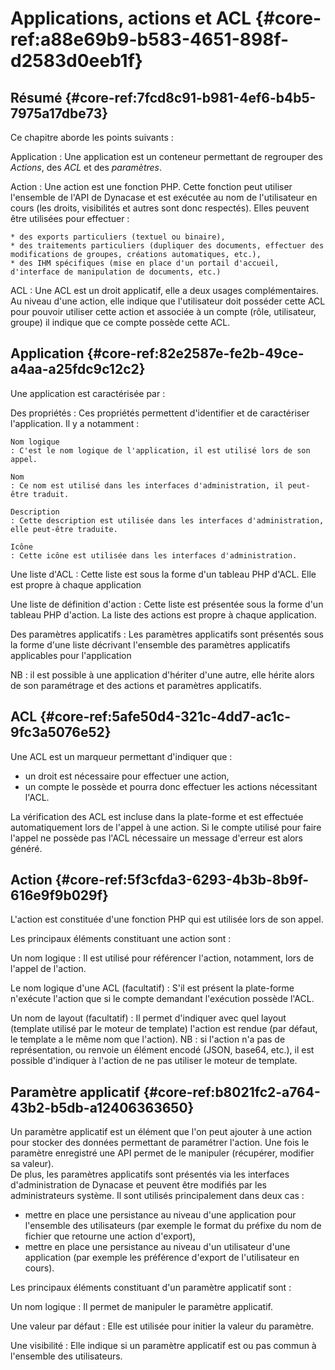 # Applications, actions et ACL {#core-ref:a88e69b9-b583-4651-898f-d2583d0eeb1f}

## Résumé {#core-ref:7fcd8c91-b981-4ef6-b4b5-7975a17dbe73}

Ce chapitre aborde les points suivants :

Application
:   Une application est un conteneur permettant de regrouper des *Actions*, des *ACL* et des *paramètres*.

Action
:   Une action est une fonction PHP. Cette fonction peut utiliser l'ensemble de l'API de Dynacase et est exécutée au nom de l'utilisateur en cours (les droits, visibilités et autres sont donc respectés). Elles peuvent être utilisées pour effectuer :
    
    * des exports particuliers (textuel ou binaire),
    * des traitements particuliers (dupliquer des documents, effectuer des modifications de groupes, créations automatiques, etc.),
    * des IHM spécifiques (mise en place d'un portail d'accueil, d'interface de manipulation de documents, etc.)

ACL
:   Une ACL est un droit applicatif, elle a deux usages complémentaires. Au niveau d'une action, elle indique que l'utilisateur doit posséder cette ACL pour pouvoir utiliser cette action et associée à un compte (rôle, utilisateur, groupe) il indique que ce compte possède cette ACL.

## Application {#core-ref:82e2587e-fe2b-49ce-a4aa-a25fdc9c12c2}

Une application est caractérisée par :

Des propriétés
:   Ces propriétés permettent d'identifier et de caractériser l'application. Il y a notamment :
    
    Nom logique
    : C'est le nom logique de l'application, il est utilisé lors de son appel.
    
    Nom
    : Ce nom est utilisé dans les interfaces d'administration, il peut-être traduit.
    
    Description
    : Cette description est utilisée dans les interfaces d'administration, elle peut-être traduite.
    
    Icône
    : Cette icône est utilisée dans les interfaces d'administration.

Une liste d'ACL
:   Cette liste est sous la forme d'un tableau PHP d'ACL. Elle est propre à chaque application

Une liste de définition d'action
:   Cette liste est présentée sous la forme d'un tableau PHP d'action. La liste des actions est propre à chaque application.

Des paramètres applicatifs
: Les paramètres applicatifs sont présentés sous la forme d'une liste décrivant l'ensemble des paramètres applicatifs applicables pour l'application

NB : il est possible à une application d'hériter d'une autre, elle hérite alors de son paramétrage et des actions et paramètres applicatifs.

## ACL {#core-ref:5afe50d4-321c-4dd7-ac1c-9fc3a5076e52}

Une ACL est un marqueur permettant d'indiquer que :

* un droit est nécessaire pour effectuer une action,
* un compte le possède et pourra donc effectuer les actions nécessitant l'ACL.

La vérification des ACL est incluse dans la plate-forme et est effectuée automatiquement lors de l'appel à une action. Si le compte utilisé pour faire l'appel ne possède pas l'ACL nécessaire un message d'erreur est alors généré.

## Action {#core-ref:5f3cfda3-6293-4b3b-8b9f-616e9f9b029f}

L'action est constituée d'une fonction PHP qui est utilisée lors de son appel.

Les principaux éléments constituant une action sont :

Un nom logique
:   Il est utilisé pour référencer l'action, notamment, lors de l'appel de l'action.

Le nom logique d'une ACL (facultatif)
:   S'il est présent la plate-forme n'exécute l'action que si le compte demandant l'exécution possède l'ACL.

Un nom de layout (facultatif)
:   Il permet d'indiquer avec quel layout (template utilisé par le moteur de template) l'action est rendue (par défaut, le template a le même nom que l'action).
    NB : si l'action n'a pas de représentation, ou renvoie un élément encodé (JSON, base64, etc.), il est possible d'indiquer à l'action de ne pas utiliser le moteur de template.

## Paramètre applicatif {#core-ref:b8021fc2-a764-43b2-b5db-a12406363650}

Un paramètre applicatif est un élément que l'on peut ajouter à une action pour stocker des données permettant de paramétrer l'action. Une fois le paramètre enregistré une API permet de le manipuler (récupérer, modifier sa valeur).  
De plus, les paramètres applicatifs sont présentés via les interfaces d'administration de Dynacase et peuvent être modifiés par les administrateurs système. Il sont utilisés principalement dans deux cas :

* mettre en place une persistance au niveau d'une application pour l'ensemble des utilisateurs (par exemple le format du préfixe du nom de fichier que retourne une action d'export),
* mettre en place une persistance au niveau d'un utilisateur d'une application (par exemple les préférence d'export de l'utilisateur en cours).

Les principaux éléments constituant d'un paramètre applicatif sont :

Un nom logique
:   Il permet de manipuler le paramètre applicatif.

Une valeur par défaut
:   Elle est utilisée pour initier la valeur du paramètre.

Une visibilité
:   Elle indique si un paramètre applicatif est ou pas commun à l'ensemble des utilisateurs.
